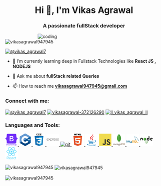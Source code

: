 <h1 align="center">Hi 👋, I'm Vikas Agrawal</h1>
<h3 align="center">A passionate fullStack developer</h3>
<img align="right" alt= "coding" width="400px" src="https://encrypted-tbn0.gstatic.com/images?q=tbn:ANd9GcTrbmLd7_YxMWW5d4FvNPUyQYEF4LUkTLW0-i00WfhwQA&s">

<p align="left"> <img src="https://komarev.com/ghpvc/?username=vikasagrawal947945&label=Profile%20views&color=0e75b6&style=flat" alt="vikasagrawal947945" /> </p>

<p align="left"> <a href="https://twitter.com/@vikas_agrawal7" target="blank"><img src="https://img.shields.io/twitter/follow/@vikas_agrawal7?logo=twitter&style=for-the-badge" alt="@vikas_agrawal7" /></a> </p>

- 🌱 I’m currently learning deep in Fullstack Technologies like **React JS , NODEJS**

- 💬 Ask me about **fullStack related Queries**

- 📫 How to reach me **vikasagrawal947945@gmail.com**

<h3 align="left">Connect with me:</h3>
<p align="left">
<a href="https://twitter.com/@vikas_agrawal7" target="blank"><img align="center" src="https://raw.githubusercontent.com/rahuldkjain/github-profile-readme-generator/master/src/images/icons/Social/twitter.svg" alt="@vikas_agrawal7" height="30" width="40" /></a>
<a href="https://linkedin.com/in/vikasagrawal-372126290" target="blank"><img align="center" src="https://raw.githubusercontent.com/rahuldkjain/github-profile-readme-generator/master/src/images/icons/Social/linked-in-alt.svg" alt="vikasagrawal-372126290" height="30" width="40" /></a>
<a href="https://instagram.com/ll_vikas_agrawal_ll" target="blank"><img align="center" src="https://raw.githubusercontent.com/rahuldkjain/github-profile-readme-generator/master/src/images/icons/Social/instagram.svg" alt="ll_vikas_agrawal_ll" height="30" width="40" /></a>
</p>

<h3 align="left">Languages and Tools:</h3>
<p align="left"> <a href="https://getbootstrap.com" target="_blank" rel="noreferrer"> <img src="https://raw.githubusercontent.com/devicons/devicon/master/icons/bootstrap/bootstrap-plain-wordmark.svg" alt="bootstrap" width="40" height="40"/> </a> <a href="https://www.w3schools.com/cpp/" target="_blank" rel="noreferrer"> <img src="https://raw.githubusercontent.com/devicons/devicon/master/icons/cplusplus/cplusplus-original.svg" alt="cplusplus" width="40" height="40"/> </a> <a href="https://www.w3schools.com/css/" target="_blank" rel="noreferrer"> <img src="https://raw.githubusercontent.com/devicons/devicon/master/icons/css3/css3-original-wordmark.svg" alt="css3" width="40" height="40"/> </a> <a href="https://expressjs.com" target="_blank" rel="noreferrer"> <img src="https://raw.githubusercontent.com/devicons/devicon/master/icons/express/express-original-wordmark.svg" alt="express" width="40" height="40"/> </a> <a href="https://git-scm.com/" target="_blank" rel="noreferrer"> <img src="https://www.vectorlogo.zone/logos/git-scm/git-scm-icon.svg" alt="git" width="40" height="40"/> </a> <a href="https://www.w3.org/html/" target="_blank" rel="noreferrer"> <img src="https://raw.githubusercontent.com/devicons/devicon/master/icons/html5/html5-original-wordmark.svg" alt="html5" width="40" height="40"/> </a> <a href="https://www.java.com" target="_blank" rel="noreferrer"> <img src="https://raw.githubusercontent.com/devicons/devicon/master/icons/java/java-original.svg" alt="java" width="40" height="40"/> </a> <a href="https://developer.mozilla.org/en-US/docs/Web/JavaScript" target="_blank" rel="noreferrer"> <img src="https://raw.githubusercontent.com/devicons/devicon/master/icons/javascript/javascript-original.svg" alt="javascript" width="40" height="40"/> </a> <a href="https://www.mongodb.com/" target="_blank" rel="noreferrer"> <img src="https://raw.githubusercontent.com/devicons/devicon/master/icons/mongodb/mongodb-original-wordmark.svg" alt="mongodb" width="40" height="40"/> </a> <a href="https://www.mysql.com/" target="_blank" rel="noreferrer"> <img src="https://raw.githubusercontent.com/devicons/devicon/master/icons/mysql/mysql-original-wordmark.svg" alt="mysql" width="40" height="40"/> </a> <a href="https://nodejs.org" target="_blank" rel="noreferrer"> <img src="https://raw.githubusercontent.com/devicons/devicon/master/icons/nodejs/nodejs-original-wordmark.svg" alt="nodejs" width="40" height="40"/> </a> <a href="https://reactjs.org/" target="_blank" rel="noreferrer"> <img src="https://raw.githubusercontent.com/devicons/devicon/master/icons/react/react-original-wordmark.svg" alt="react" width="40" height="40"/> </a> </p>

<p><img align="left" src="https://github-readme-stats.vercel.app/api/top-langs?username=vikasagrawal947945&show_icons=true&locale=en&layout=compact" alt="vikasagrawal947945" /></p>

<p>&nbsp;<img align="center" src="https://github-readme-stats.vercel.app/api?username=vikasagrawal947945&show_icons=true&locale=en" alt="vikasagrawal947945" /></p>

<p><img align="center" src="https://github-readme-streak-stats.herokuapp.com/?user=vikasagrawal947945&" alt="vikasagrawal947945" /></p>

